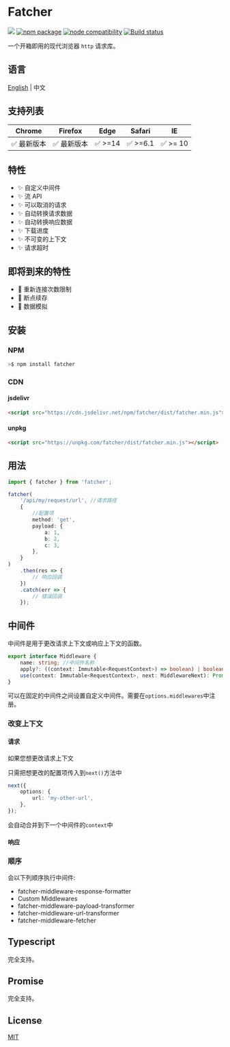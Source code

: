 # Fatcher

[![](https://data.jsdelivr.com/v1/package/npm/fatcher/badge?style=rounded)](https://www.jsdelivr.com/package/npm/fatcher)
<a href="https://npmjs.com/package/fatcher"><img src="https://img.shields.io/npm/v/fatcher.svg" alt="npm package"></a>
<a href="https://nodejs.org/en/about/releases/"><img src="https://img.shields.io/node/v/fatcher.svg" alt="node compatibility"></a>
<a href="https://github.com/fanhaoyuan/fatcher/actions/workflows/ci.yml"><img src="https://github.com/fanhaoyuan/fatcher/actions/workflows/ci.yml/badge.svg?branch=master" alt="Build status"></a>

一个开箱即用的现代浏览器 `http` 请求库。

## 语言

[English](./README.md) | 中文

## 支持列表

|   Chrome    |   Firefox   |  Edge   |  Safari  |    IE    |
| :---------: | :---------: | :-----: | :------: | :------: |
| ✅ 最新版本 | ✅ 最新版本 | ✅ >=14 | ✅ >=6.1 | ✅ >= 10 |

## 特性

-   ✨ 自定义中间件
-   ✨ 流 API
-   ✨ 可以取消的请求
-   ✨ 自动转换请求数据
-   ✨ 自动转换响应数据
-   ✨ 下载进度
-   ✨ 不可变的上下文
-   ✨ 请求超时

## 即将到来的特性

-   🌱 重新连接次数限制
-   🌱 断点续存
-   🌱 数据模拟

## 安装

### NPM

```bash
>$ npm install fatcher
```

### CDN

#### jsdelivr

```html
<script src="https://cdn.jsdelivr.net/npm/fatcher/dist/fatcher.min.js"></script>
```

#### unpkg

```html
<script src="https://unpkg.com/fatcher/dist/fatcher.min.js"></script>
```

## 用法

```ts
import { fatcher } from 'fatcher';

fatcher(
    '/api/my/request/url', //请求路径
    {
        //配置项
        method: 'get',
        payload: {
            a: 1,
            b: 2,
            c: 3,
        },
    }
)
    .then(res => {
        // 响应回调
    })
    .catch(err => {
        // 错误回调
    });
```

## 中间件

中间件是用于更改请求上下文或响应上下文的函数。

```ts
export interface Middleware {
    name: string; //中间件名称
    apply?: ((context: Immutable<RequestContext>) => boolean) | boolean; //判断中间件是否应该执行
    use(context: Immutable<RequestContext>, next: MiddlewareNext): Promise<Response> | Response; //中间件执行方法
}
```

可以在固定的中间件之间设置自定义中间件。需要在`options.middlewares`中注册。

### 改变上下文

#### 请求

如果您想更改请求上下文

只需把想更改的配置项传入到`next()`方法中

```ts
next({
    options: {
        url: 'my-other-url',
    },
});
```

会自动合并到下一个中间件的`context`中

#### 响应

### 顺序

会以下列顺序执行中间件:

-   fatcher-middleware-response-formatter
-   Custom Middlewares
-   fatcher-middleware-payload-transformer
-   fatcher-middleware-url-transformer
-   fatcher-middleware-fetcher

## Typescript

完全支持。

## Promise

完全支持。

## License

[MIT](./LICENSE)
